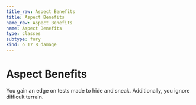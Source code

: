 ```yaml
---
title_raw: Aspect Benefits
title: Aspect Benefits
name_raw: Aspect Benefits
name: Aspect Benefits
type: classes
subtype: fury
kind: o 17 8 damage
---
```


# Aspect Benefits

You gain an edge on tests made to hide and sneak. Additionally, you ignore difficult terrain.

